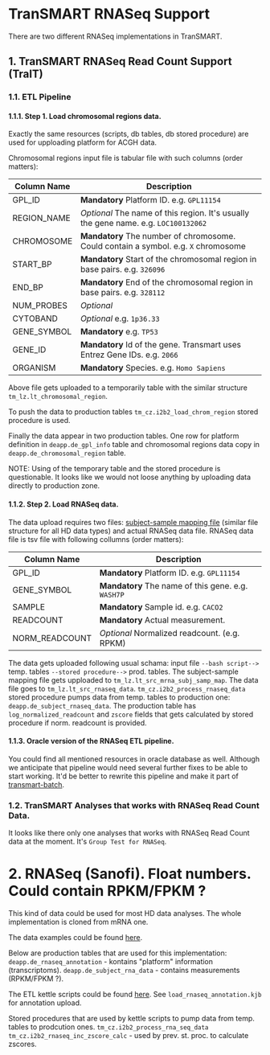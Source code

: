 # TranSMART RNASeq Support

There are two different RNASeq implementations in TranSMART.

## 1. TranSMART RNASeq Read Count Support (TraIT)

### 1.1. ETL Pipeline

#### 1.1.1. Step 1. Load chromosomal regions data.

Exactly the same resources (scripts, db tables, db stored procedure) are used for upploading platform for ACGH data.

Chromosomal regions input file is tabular file with such columns (order matters):

| Column Name | Description |
---------|-------------------
| GPL_ID | **Mandatory** Platform ID. e.g. `GPL11154` |
| REGION_NAME | *Optional* The name of this region. It's usually the gene name. e.g. `LOC100132062` |
| CHROMOSOME | **Mandatory** The number of chromosome. Could contain a symbol. e.g. `X` chromosome |
| START_BP | **Mandatory** Start of the chromosomal region in base pairs. e.g. `326096` |
| END_BP | **Mandatory** End of the chromosomal region in base pairs. e.g. `328112` |
| NUM_PROBES | *Optional*  |
| CYTOBAND | *Optional* e.g. `1p36.33` |
| GENE_SYMBOL | **Mandatory** e.g. `TP53` |
| GENE_ID | **Mandatory** Id of the gene. Transmart uses Entrez Gene IDs. e.g. `2066` |
| ORGANISM | **Mandatory** Species. e.g. `Homo Sapiens` |

Above file gets uploaded to a temporarily table with the similar structure `tm_lz.lt_chromosomal_region`.

To push the data to production tables `tm_cz.i2b2_load_chrom_region` stored procedure is used.

Finally the data appear in two production tables. One row for platform definition in `deapp.de_gpl_info` table and chromosomal regions data copy in `deapp.de_chromosomal_region` table.

NOTE: Using of the temporary table and the stored procedure is questionable. It looks like we would not loose anything by uploading data directly to production zone.

#### 1.1.2. Step 2. Load RNASeq data.

The data upload requires two files: [subject-sample mapping file](https://github.com/thehyve/transmart-batch/blob/master/docs/proteomics.md#subject-sample-mapping) (similar file structure for all HD data types) and actual RNASeq data file.
RNASeq data file is tsv file with following collumns (order matters):

| Column Name | Description |
--------------|--------------
| GPL_ID | **Mandatory** Platform ID. e.g. `GPL11154` |
| GENE_SYMBOL | **Mandatory** The name of this gene. e.g. `WASH7P` |
| SAMPLE | **Mandatory** Sample id. e.g. `CACO2` |
| READCOUNT | **Mandatory** Actual measurement. |
| NORM_READCOUNT | *Optional* Normalized readcount. (e.g. RPKM) |

The data gets uploaded following usual schama: input file `--bash script-->` temp. tables `--stored procedure-->` prod. tables.
The subject-sample mapping file gets upploaded to `tm_lz.lt_src_mrna_subj_samp_map`.
The data file goes to `tm_lz.lt_src_rnaseq_data`.
`tm_cz.i2b2_process_rnaseq_data` stored procedure pumps data from temp. tables to production one: `deapp.de_subject_rnaseq_data`. The production table has `log_normalized_readcount` and `zscore` fields that gets calculated by stored procedure if norm. readcount is provided.

#### 1.1.3. Oracle version of the RNASeq ETL pipeline.

You could find all mentioned resources in oracle database as well. Although we anticipate that pipeline would need several further fixes to be able to start working. It'd be better to rewrite this pipeline and make it part of [transmart-batch](https://github.com/thehyve/transmart-batch).

### 1.2. TranSMART Analyses that works with RNASeq Read Count Data.

It looks like there only one analyses that works with RNASeq Read Count data at the moment. It's `Group Test for RNASeq`.

# 2. RNASeq (Sanofi). Float numbers. Could contain RPKM/FPKM ?

This kind of data could be used for most HD data analyses. The whole implementation is cloned from mRNA one.

The data examples could be found [here](https://github.com/transmart/tranSMART-ETL/tree/master/Kettle-GPL/data).

Below are production tables that are used for this implementation:
`deapp.de_rnaseq_annotation` - kontains "platform" information (transcriptoms).
`deapp.de_subject_rna_data` - contains measurements (RPKM/FPKM ?).

The ETL kettle scripts could be found [here](https://github.com/thehyve/tranSMART-ETL/tree/master/Kettle-GPL/Kettle-ETL).
See `load_rnaseq_annotation.kjb` for annotation upload.

Stored procedures that are used by kettle scripts to pump data from temp. tables to prodcution ones.
`tm_cz.i2b2_process_rna_seq_data`
`tm_cz.i2b2_rnaseq_inc_zscore_calc` - used by prev. st. proc. to calculate zscores.



